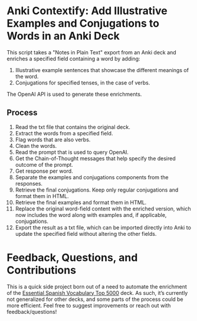 # Anki Contextify: Add Illustrative Examples and Conjugations to Words in an Anki Deck
This script takes a "Notes in Plain Text" export from an Anki deck and enriches a specified field containing a word by adding:
1. Illustrative example sentences that showcase the different meanings of the word.
2. Conjugations for specified tenses, in the case of verbs.

The OpenAI API is used to generate these enrichments.

## Process
1. Read the txt file that contains the original deck.
2. Extract the words from a specified field.
3. Flag words that are also verbs.
4. Clean the words.
5. Read the prompt that is used to query OpenAI.
6. Get the Chain-of-Thought messages that help specify the desired outcome of the prompt.
7. Get response per word.
8. Separate the examples and conjugations components from the responses.
9. Retrieve the final conjugations. Keep only regular conjugations and format them in HTML.
10. Retrieve the final examples and format them in HTML.
11. Replace the original word-field content with the enriched version, which now includes the word along with examples and, if applicable, conjugations.
12. Export the result as a txt file, which can be imported directly into Anki to update the specified field without altering the other fields.

# Feedback, Questions, and Contributions
This is a quick side project born out of a need to automate the enrichment of the [Essential Spanish Vocabulary Top 5000](https://ankiweb.net/shared/info/241428882) deck. As such, it’s currently not generalized for other decks, and some parts of the process could be more efficient. Feel free to suggest improvements or reach out with feedback/questions!
